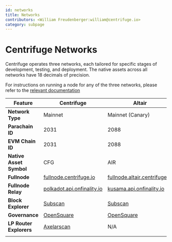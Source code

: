 ```yaml
---
id: networks
title: Networks
contributors: <William Freudenberger:william@centrifuge.io>
category: subpage
---
```


# Centrifuge Networks

Centrifuge operates three networks, each tailored for specific stages of development, testing, and deployment. The native assets across all networks have 18 decimals of precision.

For instructions on running a node for any of the three networks, please refer to the [relevant documentation](https://docs.centrifuge.io/developer/guides/running-a-centrifuge-node/)

| **Feature**             | **Centrifuge**                                                                                                     | **Altair**                                                                                                     | **Demo**                                                                                                                |
| ----------------------- | ------------------------------------------------------------------------------------------------------------------ | -------------------------------------------------------------------------------------------------------------- | ----------------------------------------------------------------------------------------------------------------------- |
| **Network Type**        | Mainnet                                                                                                            | Mainnet (Canary)                                                                                               | Testnet                                                                                                                 |
| **Parachain ID**        | 2031                                                                                                               | 2088                                                                                                           | 2031                                                                                                                    |
| **EVM Chain ID**        | 2031                                                                                                               | 2088                                                                                                           | 2090                                                                                                                    |
| **Native Asset Symbol** | CFG                                                                                                                | AIR                                                                                                            | DEVEL                                                                                                                   |
| **Fullnode**            | [fullnode.centrifuge.io](https://polkadot.js.org/apps/?rpc=wss%3A%2F%2Ffullnode.centrifuge.io)                     | [fullnode.altair.centrifuge.io](https://polkadot.js.org/apps/?rpc=wss%3A%2F%2Ffullnode.altair.centrifuge.io)   | [fullnode.demo.cntrfg.com](https://polkadot.js.org/apps/?rpc=wss://fullnode.demo.k-f.dev/public-ws/#explorer)           |
| **Fullnode Relay**      | [polkadot.api.onfinality.io](https://polkadot.js.org/apps/?rpc=wss%3A%2F%2Fpolkadot.api.onfinality.io%2Fpublic-ws) | [kusama.api.onfinality.io](https://polkadot.js.org/apps/?rpc=wss%3A%2F%2Fkusama.api.onfinality.io%2Fpublic-ws) | [Moonbase Relay](https://polkadot.js.org/apps/?rpc=wss://fro-moon-rpc-1-moonbase-relay-rpc-1.moonbase.ol-infra.network) |
| **Block Explorer**      | [Subscan](https://centrifuge.subscan.io/)                                                                          | [Subscan](https://altair.subscan.io/)                                                                          | N/A                                                                                                                     |
| **Governance**          | [OpenSquare](https://voting.opensquare.io/space/centrifuge)                                                        | [OpenSquare](https://voting.opensquare.io/space/altair)                                                        | N/A                                                                                                                     |
| **LP Router Explorers** | [Axelarscan](https://axelarscan.io/gmp/search?chain=centrifuge)                                                    | N/A                                                                                                            | [Testnet Axelarscan](https://testnet.axelarscan.io/gmp/search?chain=centrifuge-2)                                       |
                                                                      |
